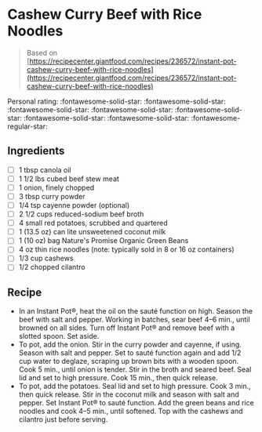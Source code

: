# Cashew Curry Beef with Rice Noodles

> Based on [https://recipecenter.giantfood.com/recipes/236572/instant-pot-cashew-curry-beef-with-rice-noodles](https://recipecenter.giantfood.com/recipes/236572/instant-pot-cashew-curry-beef-with-rice-noodles)

<!-- {cts} rating=4; (User can specify rating on scale of 1-5) -->

Personal rating: :fontawesome-solid-star: :fontawesome-solid-star: :fontawesome-solid-star: :fontawesome-solid-star: :fontawesome-solid-star: :fontawesome-solid-star: :fontawesome-solid-star: :fontawesome-regular-star:

<!-- {cte} -->

<!-- {cts} name_image=None; (User can specify image name) -->

<!-- TODO: Capture image -->

<!-- {cte} -->

## Ingredients

- [ ] 1 tbsp canola oil
- [ ] 1 1/2 lbs cubed beef stew meat
- [ ] 1 onion, finely chopped
- [ ] 3 tbsp curry powder
- [ ] 1/4 tsp cayenne powder (optional)
- [ ] 2 1/2 cups reduced-sodium beef broth
- [ ] 4 small red potatoes, scrubbed and quartered
- [ ] 1 (13.5 oz) can lite unsweetened coconut milk
- [ ] 1 (10 oz) bag Nature's Promise Organic Green Beans
- [ ] 4 oz thin rice noodles (note: typically sold in 8 or 16 oz containers)
- [ ] 1/3 cup cashews
- [ ] 1/2 chopped cilantro

## Recipe

- In an Instant Pot®, heat the oil on the sauté function on high. Season the beef with salt and pepper. Working in batches, sear beef 4–6 min., until browned on all sides. Turn off Instant Pot® and remove beef with a slotted spoon. Set aside.
- To pot, add the onion. Stir in the curry powder and cayenne, if using. Season with salt and pepper. Set to sauté function again and add 1/2 cup water to deglaze, scraping up brown bits with a wooden spoon. Cook 5 min., until onion is tender. Stir in the broth and seared beef. Seal lid and set to high pressure. Cook 15 min., then quick release.
- To pot, add the potatoes. Seal lid and set to high pressure. Cook 3 min., then quick release. Stir in the coconut milk and season with salt and pepper. Set Instant Pot® to sauté function. Add the green beans and rice noodles and cook 4–5 min., until softened. Top with the cashews and cilantro just before serving.
